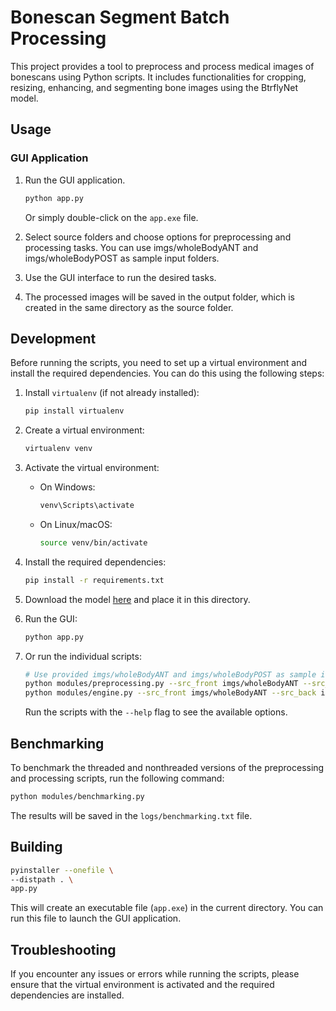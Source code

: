 # Bonescan Segment Batch Processing

This project provides a tool to preprocess and process medical images of bonescans using Python scripts. It includes functionalities for cropping, resizing, enhancing, and segmenting bone images using the BtrflyNet model.

## Usage

### GUI Application

1. Run the GUI application.

    ```bash
    python app.py
    ```

    Or simply double-click on the `app.exe` file.

2. Select source folders and choose options for preprocessing and processing tasks. You can use imgs/wholeBodyANT and imgs/wholeBodyPOST as sample input folders.

3. Use the GUI interface to run the desired tasks.

4. The processed images will be saved in the output folder, which is created in the same directory as the source folder.

## Development

Before running the scripts, you need to set up a virtual environment and install the required dependencies. You can do this using the following steps:

1. Install `virtualenv` (if not already installed):

    ```bash
    pip install virtualenv
    ```

2. Create a virtual environment:

    ```bash
    virtualenv venv
    ```

3. Activate the virtual environment:
    
    - On Windows:
    
        ```bash
        venv\Scripts\activate
        ```

    - On Linux/macOS:
    
        ```bash
        source venv/bin/activate
        ```

4. Install the required dependencies:
    
    ```bash
    pip install -r requirements.txt
    ```

5. Download the model [here](https://telkomuniversityofficial-my.sharepoint.com/:u:/g/personal/mufidu_student_telkomuniversity_ac_id/ETPjRLyY_AxMtOCZcxgs7vUBL1jttRaP_dQ_T2iQwmV0Eg?e=v2GJcb) and place it in this directory.

6. Run the GUI:

    ```bash
    python app.py
    ```

7. Or run the individual scripts:

    ```bash
    # Use provided imgs/wholeBodyANT and imgs/wholeBodyPOST as sample input folders
    python modules/preprocessing.py --src_front imgs/wholeBodyANT --src_back imgs/wholeBodyPOST
    python modules/engine.py --src_front imgs/wholeBodyANT --src_back imgs/wholeBodyPOST
    ```

    Run the scripts with the `--help` flag to see the available options.

## Benchmarking

To benchmark the threaded and nonthreaded versions of the preprocessing and processing scripts, run the following command:

```bash
python modules/benchmarking.py
```

The results will be saved in the `logs/benchmarking.txt` file.

## Building 

```bash
pyinstaller --onefile \
--distpath . \
app.py
```

This will create an executable file (`app.exe`) in the current directory. You can run this file to launch the GUI application.

## Troubleshooting

If you encounter any issues or errors while running the scripts, please ensure that the virtual environment is activated and the required dependencies are installed.

